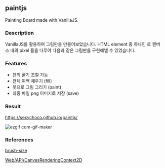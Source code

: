 ## paintjs
Painting Board made with VanillaJS.

### Description
VanillaJS를 활용하여 그림판을 만들어보았습니다. HTML element 중 하나인 <canvas>로 캔버스 내의 pixel 들을 다루어 다음과 같은 그림판을 구현해낼 수 있었습니다.   

### Features
* 펜의 굵기 조절 가능
* 전체 여백 채우기 (fill)
* 붓으로 그림 그리기 (paint)
* 최종 파일 png 이미지로 저장 (save)
  
### Result
https://sexychoco.github.io/paintjs/

![ezgif com-gif-maker](https://user-images.githubusercontent.com/95459711/160238023-3d11254f-51ff-4a38-b40c-c6b887b03aee.gif)
  
### References
[brush-size](https://www.w3schools.com/tags/att_input_type_range.asp)
  
[Web/API/CanvasRenderingContext2D](https://developer.mozilla.org/en-US/docs/Web/API/CanvasRenderingContext2D)
